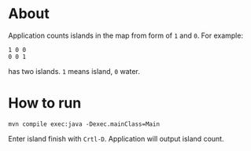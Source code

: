 # About
Application counts islands in the map from form of `1` and `0`. For example:
```
1 0 0
0 0 1
```
has two islands. `1` means island, `0` water.

# How to run

```mvn compile exec:java -Dexec.mainClass=Main```

Enter island finish with `Crtl-D`. Application will output island count.